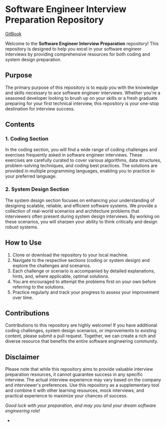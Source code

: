 # Software Engineer Interview Preparation Repository

[GitBook](https://dongzeli95s-organization.gitbook.io/swe-interview-handbook/)

Welcome to the **Software Engineer Interview Preparation** repository! This repository is designed to help you excel in your software engineer interviews by providing comprehensive resources for both coding and system design preparation.

## Purpose

The primary purpose of this repository is to equip you with the knowledge and skills necessary to ace software engineer interviews. Whether you're a seasoned developer looking to brush up on your skills or a fresh graduate preparing for your first technical interview, this repository is your one-stop destination for interview success.

## Contents

### 1. Coding Section

In the coding section, you will find a wide range of coding challenges and exercises frequently asked in software engineer interviews. These exercises are carefully curated to cover various algorithms, data structures, problem-solving techniques, and coding best practices. The solutions are provided in multiple programming languages, enabling you to practice in your preferred language.

### 2. System Design Section

The system design section focuses on enhancing your understanding of designing scalable, reliable, and efficient software systems. We provide a collection of real-world scenarios and architecture problems that interviewers often present during system design interviews. By working on these scenarios, you will sharpen your ability to think critically and design robust systems.


## How to Use

1. Clone or download the repository to your local machine.
2. Navigate to the respective sections (coding or system design) and explore the challenges and scenarios.
3. Each challenge or scenario is accompanied by detailed explanations, hints, and, where applicable, optimal solutions.
4. You are encouraged to attempt the problems first on your own before referring to the solutions.
5. Practice regularly and track your progress to assess your improvement over time.

## Contributions

Contributions to this repository are highly welcome! If you have additional coding challenges, system design scenarios, or improvements to existing content, please submit a pull request. Together, we can create a rich and diverse resource that benefits the entire software engineering community.

## Disclaimer

Please note that while this repository aims to provide valuable interview preparation resources, it cannot guarantee success in any specific interview. The actual interview experience may vary based on the company and interviewer's preferences. Use this repository as a supplementary tool and combine it with other learning resources, mock interviews, and practical experience to maximize your chances of success.

*Good luck with your preparation, and may you land your dream software engineering role!*

* [](./md/.md)
